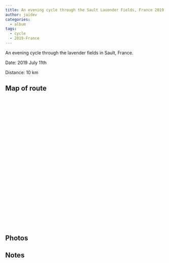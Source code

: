 ```yaml
---
title: An evening cycle through the Sault Lavender Fields, France 2019
author: jaidev
categories:
  - album
tags:
  - cycle
  - 2019-France
---
```


An evening cycle through the lavender fields in Sault, France.

Date: 2019 July 11th

Distance: 10 km

## Map of route

<link rel="stylesheet" href="https://unpkg.com/leaflet@1.5.1/dist/leaflet.css"
   integrity="sha512-xwE/Az9zrjBIphAcBb3F6JVqxf46+CDLwfLMHloNu6KEQCAWi6HcDUbeOfBIptF7tcCzusKFjFw2yuvEpDL9wQ=="
   crossorigin=""/>  
<script src="https://unpkg.com/leaflet@1.5.1/dist/leaflet.js"
   integrity="sha512-GffPMF3RvMeYyc1LWMHtK8EbPv0iNZ8/oTtHPx9/cc2ILxQ+u905qIwdpULaqDkyBKgOaB57QTMg7ztg8Jm2Og=="
   crossorigin=""></script>
<script src="https://cdnjs.cloudflare.com/ajax/libs/leaflet-gpx/1.4.0/gpx.min.js"></script>

<div id="mapid" style="width: 80%; height: 400px;"></div>
<script>

var mymap = L.map('mapid').setView([44.112664, 5.407952], 13);

L.tileLayer( 'http://{s}.tile.openstreetmap.org/{z}/{x}/{y}.png', {
    attribution: '&copy; <a href="https://www.openstreetmap.org/copyright">OpenStreetMap</a>',
    subdomains: ['a','b','c']
}).addTo( mymap );

var gpx = 'https://www.jdem.com.au/assets/albums/2019-07-11-post-sault-lavender-cycle/2019-07-11-post-sault-lavender-cycle.gpx';

new L.GPX(gpx, {async: true,   marker_options: {
    startIconUrl: '/assets/images/pin-icon-start.png',
    endIconUrl: '/assets/images/pin-icon-end.png',
    shadowUrl: '/assets/images/pin-shadow.png'
  }}).on('loaded', function(e) { mymap.fitBounds(e.target.getBounds()); }).addTo(mymap);
</script>

## Photos


## Notes
